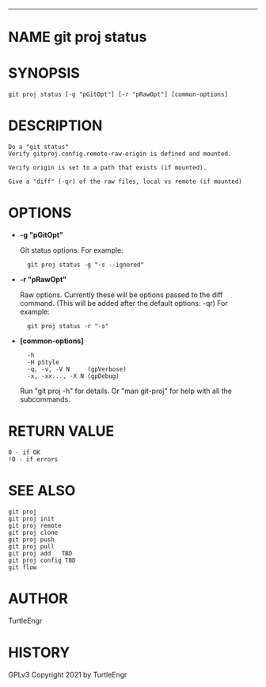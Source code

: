<div>
    <hr/>
</div>

# NAME git proj status

# SYNOPSIS

    git proj status [-g "pGitOpt"] [-r "pRawOpt"] [common-options]

# DESCRIPTION

    Do a "git status"
    Verify gitproj.config.remote-raw-origin is defined and mounted.

    Verify origin is set to a path that exists (if mounted).

    Give a "diff" (-qr) of the raw files, local vs remote (if mounted)

# OPTIONS

- **-g "pGitOpt"**

    Git status options. For example:

        git proj status -g "-s --ignored"

- **-r "pRawOpt"**

    Raw options. Currently these will be options passed to the diff
    command. (This will be added after the default options: -qr) For
    example:

        git proj status -r "-s"

- **\[common-options\]**

        -h
        -H pStyle
        -q, -v, -V N     (gpVerbose)
        -x, -xx..., -X N (gpDebug)

    Run "git proj -h" for details. Or "man git-proj" for help with all the
    subcommands.

# RETURN VALUE

    0 - if OK
    !0 - if errors

# SEE ALSO

    git proj
    git proj init
    git proj remote
    git proj clone
    git proj push
    git proj pull
    git proj add   TBD
    git proj config TBD
    git flow

# AUTHOR

TurtleEngr

# HISTORY

GPLv3 Copyright 2021 by TurtleEngr
